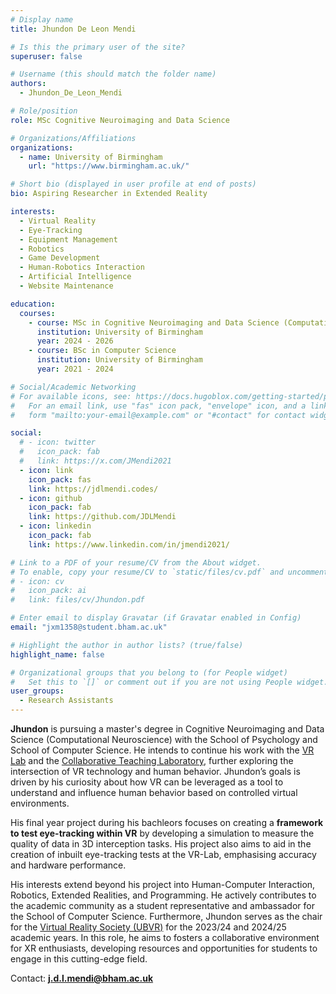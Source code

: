 ```yaml
---
# Display name
title: Jhundon De Leon Mendi

# Is this the primary user of the site?
superuser: false

# Username (this should match the folder name)
authors:
  - Jhundon_De_Leon_Mendi

# Role/position
role: MSc Cognitive Neuroimaging and Data Science

# Organizations/Affiliations
organizations:
  - name: University of Birmingham
    url: "https://www.birmingham.ac.uk/"

# Short bio (displayed in user profile at end of posts)
bio: Aspiring Researcher in Extended Reality

interests:
  - Virtual Reality
  - Eye-Tracking
  - Equipment Management
  - Robotics
  - Game Development
  - Human-Robotics Interaction
  - Artificial Intelligence
  - Website Maintenance

education:
  courses:
    - course: MSc in Cognitive Neuroimaging and Data Science (Computational Neuroscience)
      institution: University of Birmingham
      year: 2024 - 2026
    - course: BSc in Computer Science
      institution: University of Birmingham
      year: 2021 - 2024

# Social/Academic Networking
# For available icons, see: https://docs.hugoblox.com/getting-started/page-builder/#icons
#   For an email link, use "fas" icon pack, "envelope" icon, and a link in the
#   form "mailto:your-email@example.com" or "#contact" for contact widget.

social:
  # - icon: twitter
  #   icon_pack: fab
  #   link: https://x.com/JMendi2021
  - icon: link
    icon_pack: fas
    link: https://jdlmendi.codes/
  - icon: github
    icon_pack: fab
    link: https://github.com/JDLMendi
  - icon: linkedin
    icon_pack: fab
    link: https://www.linkedin.com/in/jmendi2021/

# Link to a PDF of your resume/CV from the About widget.
# To enable, copy your resume/CV to `static/files/cv.pdf` and uncomment the lines below.
# - icon: cv
#   icon_pack: ai
#   link: files/cv/Jhundon.pdf

# Enter email to display Gravatar (if Gravatar enabled in Config)
email: "jxm1358@student.bham.ac.uk"

# Highlight the author in author lists? (true/false)
highlight_name: false

# Organizational groups that you belong to (for People widget)
#   Set this to `[]` or comment out if you are not using People widget.
user_groups:
  - Research Assistants
---
```


**Jhundon** is pursuing a master's degree in Cognitive Neuroimaging and Data Science (Computational Neuroscience) with the School of Psychology and School of Computer Science. He intends to continue his work with the [VR Lab](https://virtualrealitylab.netlify.app/) and the [Collaborative Teaching Laboratory](https://www.birmingham.ac.uk/facilities/collaborative-teaching-laboratory/ctl), further exploring the intersection of VR technology and human behavior. Jhundon’s goals is driven by his curiosity about how VR can be leveraged as a tool to understand and influence human behavior based on controlled virtual environments.

His final year project during his bachleors focuses on creating a **framework to test eye-tracking within VR** by developing a simulation to measure the quality of data in 3D interception tasks. His project also aims to aid in the creation of inbuilt eye-tracking tests at the VR-Lab, emphasising accuracy and hardware performance.

His interests extend beyond his project into Human-Computer Interaction, Robotics, Extended Realities, and Programming. He actively contributes to the academic community as a student representative and ambassador for the School of Computer Science. Furthermore, Jhundon serves as the chair for the [Virtual Reality Society (UBVR)](https://www.guildofstudents.com/organisation/ubvr/) for the 2023/24 and 2024/25 academic years. In this role, he aims to fosters a collaborative environment for XR enthusiasts, developing resources and opportunities for students to engage in this cutting-edge field.

Contact: **j.d.l.mendi@bham.ac.uk**
